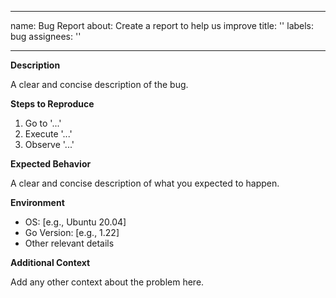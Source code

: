 
---
name: Bug Report
about: Create a report to help us improve
title: ''
labels: bug
assignees: ''

---

**Description**

A clear and concise description of the bug.

**Steps to Reproduce**

1. Go to '...'
2. Execute '...'
3. Observe '...'

**Expected Behavior**

A clear and concise description of what you expected to happen.

**Environment**

- OS: [e.g., Ubuntu 20.04]
- Go Version: [e.g., 1.22]
- Other relevant details

**Additional Context**

Add any other context about the problem here.
